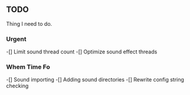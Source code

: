 ## TODO

Thing I need to do.

### Urgent

-[] Limit sound thread count
-[] Optimize sound effect threads

### Whem Time Fo

-[] Sound importing
-[] Adding sound directories
-[] Rewrite config string checking
